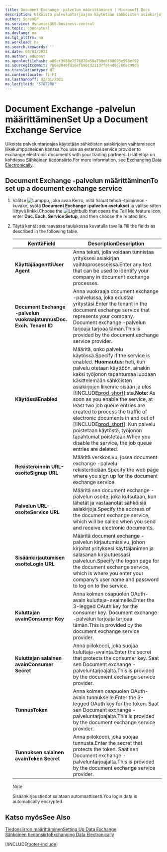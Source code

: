 ```yaml
---
title: Document Exchange -palvelun määrittäminen | Microsoft Docs
description: Ulkoista palveluntarjoajaa käytetään sähköisten asiakirjojen vaihtamiseen liikekumppaneiden kanssa.
author: SorenGP
ms.service: dynamics365-business-central
ms.topic: conceptual
ms.devlang: na
ms.tgt_pltfrm: na
ms.workload: na
ms.search.keywords: ''
ms.date: 04/01/2021
ms.author: edupont
ms.openlocfilehash: a89cf3988e7576070a58a798e0f88693e598ef92
ms.sourcegitcommit: 766e2840fd16efb901d211d7fa64d96766ac99d9
ms.translationtype: HT
ms.contentlocale: fi-FI
ms.lasthandoff: 03/31/2021
ms.locfileid: "5787280"
---
```

# <a name="set-up-a-document-exchange-service"></a><span data-ttu-id="b6fb0-103">Document Exchange -palvelun määrittäminen</span><span class="sxs-lookup"><span data-stu-id="b6fb0-103">Set Up a Document Exchange Service</span></span>
<span data-ttu-id="b6fb0-104">Ulkoista palveluntarjoajaa käytetään sähköisten asiakirjojen vaihtamiseen liikekumppaneiden kanssa.</span><span class="sxs-lookup"><span data-stu-id="b6fb0-104">You use an external service provider to exchange electronic documents with your trading partners.</span></span> <span data-ttu-id="b6fb0-105">Lisätietoja on kohdassa [Sähköinen tiedonsiirto](across-data-exchange.md).</span><span class="sxs-lookup"><span data-stu-id="b6fb0-105">For more information, see [Exchanging Data Electronically](across-data-exchange.md).</span></span>  

## <a name="to-set-up-a-document-exchange-service"></a><span data-ttu-id="b6fb0-106">Document Exchange -palvelun määrittäminen</span><span class="sxs-lookup"><span data-stu-id="b6fb0-106">To set up a document exchange service</span></span>  
1. <span data-ttu-id="b6fb0-107">Valitse ![Lamppu, joka avaa Kerro, mitä haluat tehdä -toiminnon](media/ui-search/search_small.png "Kerro, mitä haluat tehdä") -kuvake, syötä **Document Exchange -palvelun asetukset** ja valitse sitten liittyvä linkki.</span><span class="sxs-lookup"><span data-stu-id="b6fb0-107">Choose the ![Lightbulb that opens the Tell Me feature](media/ui-search/search_small.png "Tell me what you want to do") icon, enter **Doc. Exch. Service Setup**, and then choose the related link.</span></span>  
2. <span data-ttu-id="b6fb0-108">Täytä kentät seuraavassa taulukossa kuvatulla tavalla.</span><span class="sxs-lookup"><span data-stu-id="b6fb0-108">Fill the fields as described in the following table.</span></span>  

    |<span data-ttu-id="b6fb0-109">Kenttä</span><span class="sxs-lookup"><span data-stu-id="b6fb0-109">Field</span></span>|<span data-ttu-id="b6fb0-110">Description</span><span class="sxs-lookup"><span data-stu-id="b6fb0-110">Description</span></span>|  
    |---------------------------------|---------------------------------------|  
    |<span data-ttu-id="b6fb0-111">**Käyttäjäagentti**</span><span class="sxs-lookup"><span data-stu-id="b6fb0-111">**User Agent**</span></span>|<span data-ttu-id="b6fb0-112">Anna teksti, jolla voidaan tunnistaa yrityksesi asiakirjan vaihtoprosesseissa.</span><span class="sxs-lookup"><span data-stu-id="b6fb0-112">Enter any text that can be used to identify your company in document exchange processes.</span></span>|  
    |<span data-ttu-id="b6fb0-113">**Document Exchange -palvelun vuokraajatunnus**</span><span class="sxs-lookup"><span data-stu-id="b6fb0-113">**Doc. Exch. Tenant ID**</span></span>|<span data-ttu-id="b6fb0-114">Anna vuokraaja document exchange -palvelussa, joka edustaa yritystäsi.</span><span class="sxs-lookup"><span data-stu-id="b6fb0-114">Enter the tenant in the document exchange service that represents your company.</span></span> <span data-ttu-id="b6fb0-115">Document exchange -palvelun tarjoaja tarjoaa tämän.</span><span class="sxs-lookup"><span data-stu-id="b6fb0-115">This is provided by the document exchange service provider.</span></span>|  
    |<span data-ttu-id="b6fb0-116">**Käytössä**</span><span class="sxs-lookup"><span data-stu-id="b6fb0-116">**Enabled**</span></span>|<span data-ttu-id="b6fb0-117">Määritä, onko palvelu käytössä.</span><span class="sxs-lookup"><span data-stu-id="b6fb0-117">Specify if the service is enabled.</span></span> <span data-ttu-id="b6fb0-118">**Huomautus:** heti, kun palvelu otetaan käyttöön, ainakin kaksi työjonon tapahtumaa luodaan käsittelemään sähköisten asiakirjojen liikenne sisään ja ulos [!INCLUDE[prod_short](includes/prod_short.md)]:sta.</span><span class="sxs-lookup"><span data-stu-id="b6fb0-118">**Note:**  As soon as you enable the service, at least two job queue entries are created to process the traffic of electronic documents in and out of [!INCLUDE[prod_short](includes/prod_short.md)].</span></span> <span data-ttu-id="b6fb0-119">Kun palvelu poistetaan käytöstä, työjonon tapahtumat poistetaan.</span><span class="sxs-lookup"><span data-stu-id="b6fb0-119">When you disable the service, the job queue entries are deleted.</span></span>|  
    |<span data-ttu-id="b6fb0-120">**Rekisteröinnin URL-osoite**</span><span class="sxs-lookup"><span data-stu-id="b6fb0-120">**Signup URL**</span></span>|<span data-ttu-id="b6fb0-121">Määritä verkkosivu, jossa document exchange -palvelu rekisteröidään.</span><span class="sxs-lookup"><span data-stu-id="b6fb0-121">Specify the web page where you sign up for the document exchange service.</span></span>|  
    |<span data-ttu-id="b6fb0-122">**Palvelun URL-osoite**</span><span class="sxs-lookup"><span data-stu-id="b6fb0-122">**Service URL**</span></span>|<span data-ttu-id="b6fb0-123">Määritä sen document exchange -palvelun osoite, joka kutsutaan, kun lähetät ja vastaanotat sähköisiä asiakirjoja.</span><span class="sxs-lookup"><span data-stu-id="b6fb0-123">Specify the address of the document exchange service, which will be called when you send and receive electronic documents.</span></span>|  
    |<span data-ttu-id="b6fb0-124">**Sisäänkirjautumisen osoite**</span><span class="sxs-lookup"><span data-stu-id="b6fb0-124">**Login URL**</span></span>|<span data-ttu-id="b6fb0-125">Määritä document exchange -palvelun kirjautumissivu, johon kirjoitat yrityksesi käyttäjänimen ja salasanan kirjautuessasi palveluun.</span><span class="sxs-lookup"><span data-stu-id="b6fb0-125">Specify the logon page for the document exchange service, which is where you enter your company’s user name and password to log on to the service.</span></span>|  
    |<span data-ttu-id="b6fb0-126">**Kuluttajan avain**</span><span class="sxs-lookup"><span data-stu-id="b6fb0-126">**Consumer Key**</span></span>|<span data-ttu-id="b6fb0-127">Anna kolmen osapuolen OAuth-avain kuluttaja-avaimelle.</span><span class="sxs-lookup"><span data-stu-id="b6fb0-127">Enter the 3-legged OAuth key for the consumer key.</span></span> <span data-ttu-id="b6fb0-128">Document exchange -palvelun tarjoaja tarjoaa tämän.</span><span class="sxs-lookup"><span data-stu-id="b6fb0-128">This is provided by the document exchange service provider.</span></span>|  
    |<span data-ttu-id="b6fb0-129">**Kuluttajan salainen avain**</span><span class="sxs-lookup"><span data-stu-id="b6fb0-129">**Consumer Secret**</span></span>|<span data-ttu-id="b6fb0-130">Anna piilokoodi, joka suojaa kuluttaja-avainta.</span><span class="sxs-lookup"><span data-stu-id="b6fb0-130">Enter the secret that protects the consumer key.</span></span> <span data-ttu-id="b6fb0-131">Saat sen Document exchange -palveluntarjoajalta.</span><span class="sxs-lookup"><span data-stu-id="b6fb0-131">This is provided by the document exchange service provider.</span></span>|  
    |<span data-ttu-id="b6fb0-132">**Tunnus**</span><span class="sxs-lookup"><span data-stu-id="b6fb0-132">**Token**</span></span>|<span data-ttu-id="b6fb0-133">Anna kolmen osapuolen OAuth-avain tunnukselle.</span><span class="sxs-lookup"><span data-stu-id="b6fb0-133">Enter the 3-legged OAuth key for the token.</span></span> <span data-ttu-id="b6fb0-134">Saat sen Document exchange -palveluntarjoajalta.</span><span class="sxs-lookup"><span data-stu-id="b6fb0-134">This is provided by the document exchange service provider.</span></span>|  
    |<span data-ttu-id="b6fb0-135">**Tunnuksen salainen avain**</span><span class="sxs-lookup"><span data-stu-id="b6fb0-135">**Token Secret**</span></span>|<span data-ttu-id="b6fb0-136">Anna piilokoodi, joka suojaa tunnusta.</span><span class="sxs-lookup"><span data-stu-id="b6fb0-136">Enter the secret that protects the token.</span></span> <span data-ttu-id="b6fb0-137">Saat sen Document exchange -palveluntarjoajalta.</span><span class="sxs-lookup"><span data-stu-id="b6fb0-137">This is provided by the document exchange service provider.</span></span>|  

    > [!NOTE]  
    > <span data-ttu-id="b6fb0-138">Sisäänkirjaustiedot salataan automaattisesti.</span><span class="sxs-lookup"><span data-stu-id="b6fb0-138">You login data is automatically encrypted.</span></span>

## <a name="see-also"></a><span data-ttu-id="b6fb0-139">Katso myös</span><span class="sxs-lookup"><span data-stu-id="b6fb0-139">See Also</span></span>  
[<span data-ttu-id="b6fb0-140">Tiedonsiirron määrittäminen</span><span class="sxs-lookup"><span data-stu-id="b6fb0-140">Setting Up Data Exchange</span></span>](across-set-up-data-exchange.md)  
[<span data-ttu-id="b6fb0-141">Sähköinen tiedonsiirto</span><span class="sxs-lookup"><span data-stu-id="b6fb0-141">Exchanging Data Electronically</span></span>](across-data-exchange.md)


[!INCLUDE[footer-include](includes/footer-banner.md)]